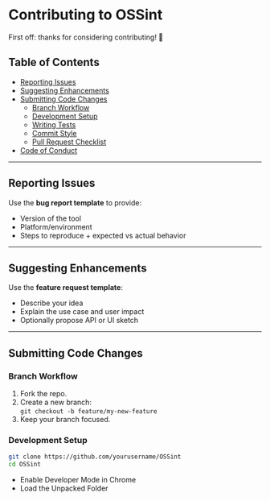 # Contributing to OSSint

First off: thanks for considering contributing! 🎉

## Table of Contents
- [Reporting Issues](#reporting-issues)
- [Suggesting Enhancements](#suggesting-enhancements)
- [Submitting Code Changes](#submitting-code-changes)
  - [Branch Workflow](#branch-workflow)
  - [Development Setup](#development-setup)
  - [Writing Tests](#writing-tests)
  - [Commit Style](#commit-style)
  - [Pull Request Checklist](#pull-request-checklist)
- [Code of Conduct](#code-of-conduct)

---

## Reporting Issues
Use the **bug report template** to provide:
- Version of the tool
- Platform/environment
- Steps to reproduce + expected vs actual behavior

---

## Suggesting Enhancements
Use the **feature request template**:
- Describe your idea
- Explain the use case and user impact
- Optionally propose API or UI sketch

---

## Submitting Code Changes

### Branch Workflow
1. Fork the repo.
2. Create a new branch:  
   `git checkout -b feature/my-new-feature`
3. Keep your branch focused.

### Development Setup
```bash
git clone https://github.com/yourusername/OSSint
cd OSSint
```
- Enable Developer Mode in Chrome
- Load the Unpacked Folder
